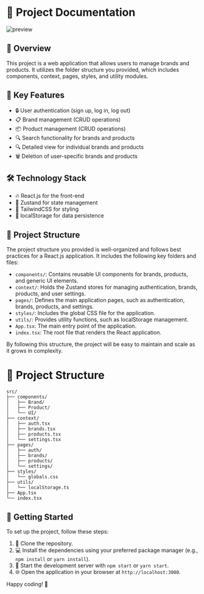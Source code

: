 # 🎨 Project Documentation

![preview](/screenshot.png)


## 🚀 Overview
This project is a web application that allows users to manage brands and products. It utilizes the folder structure you provided, which includes components, context, pages, styles, and utility modules.

## 💼 Key Features
- 🔒 User authentication (sign up, log in, log out)
- 📋 Brand management (CRUD operations)
- 📦 Product management (CRUD operations)
- 🔍 Search functionality for brands and products
- 🔍 Detailed view for individual brands and products
- 🗑️ Deletion of user-specific brands and products

## 🛠️ Technology Stack
- 🔥 React.js for the front-end
- 💾 Zustand for state management
- 🎨 TailwindCSS for styling
- 💾 localStorage for data persistence

## 📂 Project Structure
The project structure you provided is well-organized and follows best practices for a React.js application. It includes the following key folders and files:

- `components/`: Contains reusable UI components for brands, products, and generic UI elements.
- `context/`: Holds the Zustand stores for managing authentication, brands, products, and user settings.
- `pages/`: Defines the main application pages, such as authentication, brands, products, and settings.
- `styles/`: Includes the global CSS file for the application.
- `utils/`: Provides utility functions, such as localStorage management.
- `App.tsx`: The main entry point of the application.
- `index.tsx`: The root file that renders the React application.

By following this structure, the project will be easy to maintain and scale as it grows in complexity.

# 📂 Project Structure

```
src/
├── components/
│   ├── Brand/
│   ├── Product/
│   └── UI/
├── context/
│   ├── auth.tsx
│   ├── brands.tsx
│   ├── products.tsx
│   └── settings.tsx
├── pages/
│   ├── auth/
│   ├── brands/
│   ├── products/
│   └── settings/
├── styles/
│   └── globals.css
├── utils/
│   └── localStorage.ts
├── App.tsx
└── index.tsx
```


## 🚀 Getting Started
To set up the project, follow these steps:

1. 📂 Clone the repository.
2. 💻 Install the dependencies using your preferred package manager (e.g., `npm install` or `yarn install`).
3. 🌟 Start the development server with `npm start` or `yarn start`.
4. 🌐 Open the application in your browser at `http://localhost:3000`.

Happy coding! 🎉